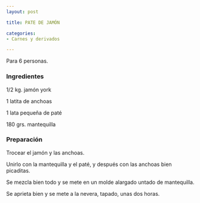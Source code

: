 ```yaml
---
layout: post

title: PATE DE JAMÓN

categories:
- Carnes y derivados

---
```

Para 6 personas.

<h3>Ingredientes</h3>

1/2 kg. jamón york

1 latita de anchoas

1 lata pequeña de paté

180 grs. mantequilla

<h3>Preparación</h3>

Trocear el jamón y las anchoas.

Unirlo con la mantequilla y el paté, y después con las anchoas bien picaditas.

Se mezcla bien todo y se mete en un molde alargado untado de mantequilla.

Se aprieta bien y se mete a la nevera, tapado, unas dos horas.